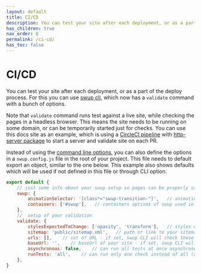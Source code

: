 ```yaml
---
layout: default
title: CI/CD
description: You can test your site after each deployment, or as a part of the deploy process
has_children: true
nav_order: 8
permalink: /ci-cd/
has_toc: false
---
```


# CI/CD

You can test your site after each deployment, or as a part of the deploy process.
For this you can use [swup cli](/cli), which now has a `validate` command with a bunch of options.

Note that `validate` command runs test against a live site, while checking the pages in a headless browser.
This means the site needs to be running on some domain, or can be temporarily started just for checks.
You can use this docs site as an example, which is using a [CircleCI pipeline](https://github.com/swup/docs/blob/master/.circleci/config.yml) with [http-server package](https://github.com/swup/docs/blob/master/package.json#L20) to start a server and validate site on each PR.

Instead of using the [command line options](/cli), you can also define the options in a `swup.config.js` file in the root of your project.
This file needs to default export an object, similar to the one below.
This example also shows defaults which will be used if not defined in this file or through CLI option.

```javascript
export default {
    // just some info about your swup setup so pages can be properly validated
    swup: {
        animationSelector: '[class*="swup-transition-"]',   // animationSelector options of swup used in your project
        containers: ['#swup'],   // containers options of swup used in your project
    },
    //  setup of your validation
    validate: {
        stylesExpectedToChange: ['opacity', 'transform'],   // styles which are animated on your animated elements (checks that at least one is changed during transition)
        sitemap: 'public/sitemap.xml',   // path or link to your sitemap
        urls: [],    // set of URL - if set, swup CLI will check these URLs only (alternative to sitemap)
        baseUrl: '',    // baseUrl of your site - if set, swup CLI will crawl the site for you, so you don't need to define URL manually (not referenced pages like 404 won't be checked)
        asynchronous: false,    // can run all tests at once asynchronously (way faster, but might cause problems)
        runTests: 'all',    // can run only one check instead of all (containers, transition-duration, transition-styles)
    },
}
```
